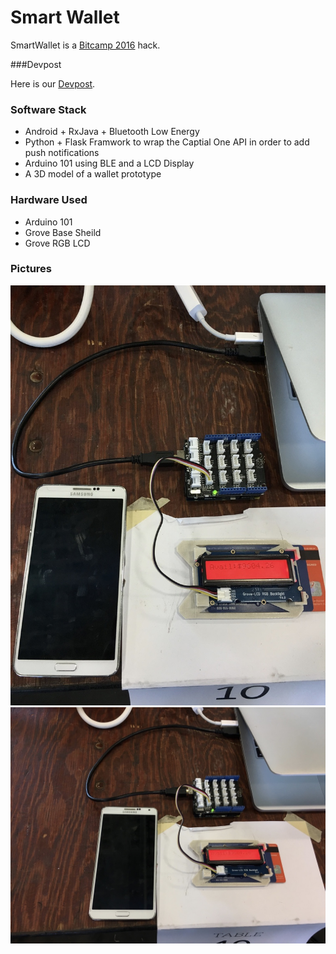 # Smart Wallet

SmartWallet is a [Bitcamp 2016](http://bitcamp16.devpost.com/) hack.

###Devpost

Here is our [Devpost](http://devpost.com/software/sdafdf).

### Software Stack

* Android + RxJava + Bluetooth Low Energy
* Python + Flask Framwork to wrap the Captial One API in order to add push notifications
* Arduino 101 using BLE and a LCD Display
* A 3D model of a wallet prototype



### Hardware Used

* Arduino 101
* Grove Base Sheild
* Grove RGB LCD

### Pictures

![wallet1.jpg](/wallet1.jpg)
![wallet2.jpg](/wallet2.jpg)